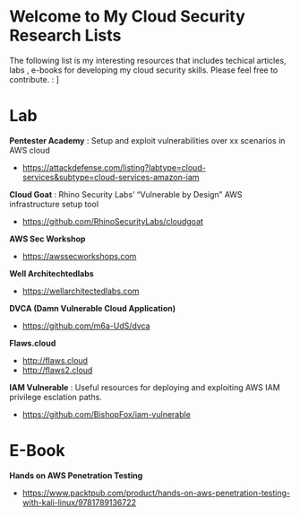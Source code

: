 
# Welcome to My Cloud Security Research Lists

The following list is my interesting resources that includes techical articles, labs , e-books for developing my cloud security skills. 
Please feel free to contribute. : ]


# Lab
**Pentester Academy** : Setup and exploit vulnerabilities over xx scenarios in AWS cloud
 - https://attackdefense.com/listing?labtype=cloud-services&subtype=cloud-services-amazon-iam 

**Cloud Goat** : Rhino Security Labs’ “Vulnerable by Design” AWS infrastructure setup tool
 - https://github.com/RhinoSecurityLabs/cloudgoat

**AWS Sec Workshop**
  - https://awssecworkshops.com

 **Well Architechtedlabs**
   - https://wellarchitectedlabs.com
   
   **DVCA (Damn Vulnerable Cloud Application)**
   - https://github.com/m6a-UdS/dvca

**Flaws.cloud**
- http://flaws.cloud
- http://flaws2.cloud

**IAM Vulnerable** : Useful resources for deploying and exploiting AWS IAM privilege esclation paths.
- https://github.com/BishopFox/iam-vulnerable

# E-Book
**Hands on AWS Penetration Testing** 
- https://www.packtpub.com/product/hands-on-aws-penetration-testing-with-kali-linux/9781789136722

 



